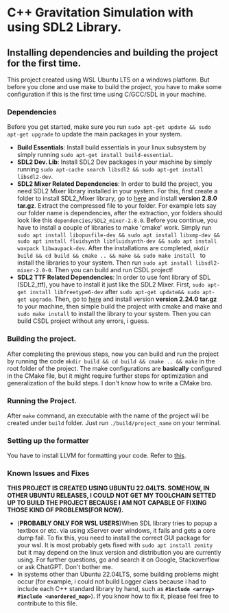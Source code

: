 # C++ Gravitation Simulation with using SDL2 Library.

## **Installing dependencies and building the project for the first time**.
This project created using WSL Ubuntu LTS on a windows platform. But before you clone and use make to build the project, you have to make some configuration if this is the first time using C/GCC/SDL in your machine.


### **Dependencies**
Before you get started, make sure you run ```sudo apt-get update && sudo apt-get upgrade``` to update the main packages in your system.
- **Build Essentials**: Install build essentials in your linux subsystem by simply running ```sudo apt-get install build-essential```.
- **SDL2 Dev. Lib**: Install SDL2 Dev packages in your machine by simply running ```sudo apt-cache search libsdl2 && sudo apt-get install libsdl2-dev```.
- **SDL2 Mixer Related Dependencies**: In order to build the project, you need SDL2 Mixer library installed in your system. For this, first create a folder to install SDL2_Mixer library, go to [here](https://github.com/libsdl-org/SDL_mixer/releases) and install **version 2.8.0 tar.gz**. Extract the compressed file to your folder. For example lets say our folder name is dependencies, after the extraction, yor folders should look like this ```dependencies/SDL2_mixer-2.8.0```. Before you continue, you have to install a couple of libraries to make 'cmake' work. Simply run  ``` sudo apt install libopusfile-dev && sudo apt install libxmp-dev && sudo apt install fluidsynth libfluidsynth-dev && sudo apt install wavpack libwavpack-dev ```. After the installations are completed, ```mkdir build && cd build && cmake .. && make && sudo make install ``` to install the libraries to your system. Then run ```sudo apt install libsdl2-mixer-2.0-0```. Then you can build and run CSDL project!
- **SDL2 TTF Related Dependencies**: In order to use font library of SDL (SDL2_ttf), you have to install it just like the SDL2 Mixer. First, ```sudo apt-get install libfreetype6-dev``` after ```sudo apt-get update&& sudo apt-get upgrade```. Then, go to [here](https://github.com/libsdl-org/SDL_ttf/releases) and install version **version 2.24.0 tar.gz** to your machine, then simple build the project with cmake and make and ```sudo make install``` to install the library to your system. Then you can build CSDL project without any errors, i guess.
### **Building the project**.
After completing the previous steps, now you can build and run the project by running the code ```mkdir build && cd build && cmake .. && make``` in the root folder of the project. The make configurations are __basically__ configured in the CMake file, but it might require further steps for optimization and generalization of the build steps. I don't know how to write a CMake bro.

### **Running the Project**.
After ```make``` command, an executable with the name of the project will be created under ```build``` folder. Just run ```./build/project_name``` on your terminal.

### **Setting up the formatter**
You have to install LLVM for formatting your code. Refer to [this](https://llvm.org/docs/GettingStarted.html).




### **Known Issues and Fixes**
**THIS PROJECT IS CREATED USING UBUNTU 22.04LTS. SOMEHOW, IN OTHER UBUNTU RELEASES, I COULD NOT GET MY TOOLCHAIN SETTED UP TO BUILD THE PROJECT BECAUSE I AM NOT CAPABLE OF FIXING THOSE KIND OF PROBLEMS(FOR NOW).**

- (**PROBABLY ONLY FOR WSL USERS**)When SDL library tries to popup a textbox or etc. via using xServer over windows, it fails and gets a core dump fail. To fix this, you need to install the correct GUI package for your wsl. It is most probably gets fixed with  ```sudo apt install zenity ``` but it may depend on the linux version and distribution you are currently using. For further questions, go and search it on Google, Stackoverflow or ask ChatGPT. Don't bother me. 
- In systems other than Ubuntu 22.04LTS, some building problems might occur (for example, i could not build Logger class because i had to include each C++ standard library by hand, such as **`#include <array>`** **`#include <unordered_map>`**). If you know how to fix it, please feel free to contribute to this file.